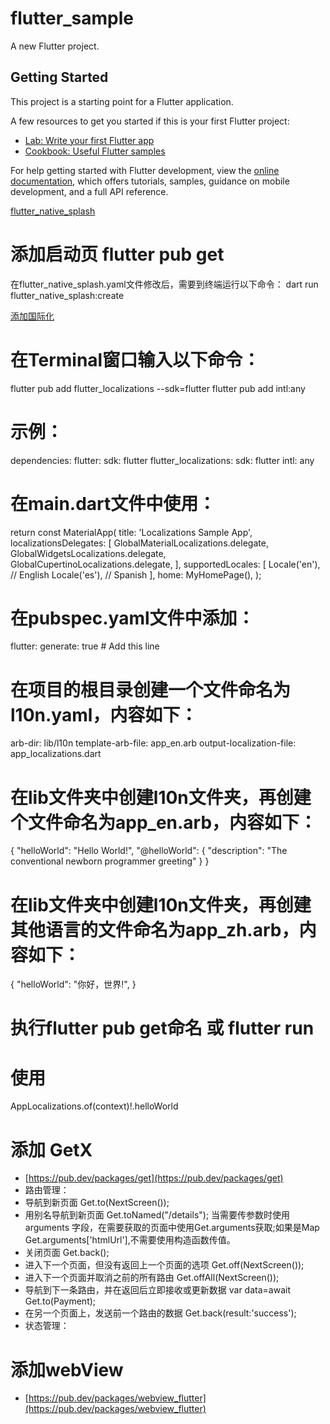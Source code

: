 # flutter_sample

A new Flutter project.

## Getting Started

This project is a starting point for a Flutter application.

A few resources to get you started if this is your first Flutter project:

- [Lab: Write your first Flutter app](https://docs.flutter.dev/get-started/codelab)
- [Cookbook: Useful Flutter samples](https://docs.flutter.dev/cookbook)

For help getting started with Flutter development, view the
[online documentation](https://docs.flutter.dev/), which offers tutorials,
samples, guidance on mobile development, and a full API reference.

[flutter_native_splash](https://pub.dev/packages/flutter_native_splash)

# 添加启动页 flutter pub get

在flutter_native_splash.yaml文件修改后，需要到终端运行以下命令：
dart run flutter_native_splash:create

[添加国际化](https://docs.flutter.dev/ui/accessibility-and-internationalization/internationalization)

# 在Terminal窗口输入以下命令：

flutter pub add flutter_localizations --sdk=flutter
flutter pub add intl:any

# 示例：

dependencies:
flutter:
sdk: flutter
flutter_localizations:
sdk: flutter
intl: any

# 在main.dart文件中使用：

return const MaterialApp(
title: 'Localizations Sample App',
localizationsDelegates: [
GlobalMaterialLocalizations.delegate,
GlobalWidgetsLocalizations.delegate,
GlobalCupertinoLocalizations.delegate,
],
supportedLocales: [
Locale('en'), // English
Locale('es'), // Spanish
],
home: MyHomePage(),
);

# 在pubspec.yaml文件中添加：

flutter:
generate: true # Add this line

# 在项目的根目录创建一个文件命名为l10n.yaml，内容如下：

arb-dir: lib/l10n
template-arb-file: app_en.arb
output-localization-file: app_localizations.dart

# 在lib文件夹中创建l10n文件夹，再创建个文件命名为app_en.arb，内容如下：

{
"helloWorld": "Hello World!",
"@helloWorld": {
"description": "The conventional newborn programmer greeting"
}
}

# 在lib文件夹中创建l10n文件夹，再创建其他语言的文件命名为app_zh.arb，内容如下：

{
"helloWorld": "你好，世界!",
}

# 执行flutter pub get命名 或 flutter run

# 使用

AppLocalizations.of(context)!.helloWorld

# 添加 GetX

- [https://pub.dev/packages/get](https://pub.dev/packages/get)
- 路由管理：
- 导航到新页面 Get.to(NextScreen());
- 用别名导航到新页面 Get.toNamed("/details"); 当需要传参数时使用arguments
  字段，在需要获取的页面中使用Get.arguments获取;如果是Map Get.arguments['htmlUrl'],不需要使用构造函数传值。
- 关闭页面 Get.back();
- 进入下一个页面，但没有返回上一个页面的选项 Get.off(NextScreen());
- 进入下一个页面并取消之前的所有路由 Get.offAll(NextScreen());
- 导航到下一条路由，并在返回后立即接收或更新数据 var data=await Get.to(Payment);
- 在另一个页面上，发送前一个路由的数据 Get.back(result:'success');
- 状态管理：

# 添加webView

- [https://pub.dev/packages/webview_flutter](https://pub.dev/packages/webview_flutter)
